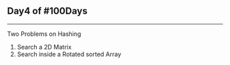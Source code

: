 Day4 of #100Days
-

----------------------------
Two Problems on Hashing

1. Search a 2D Matrix
2. Search inside a Rotated sorted Array